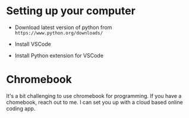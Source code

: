 # Setting up your computer

* Download latest version of python from `https://www.python.org/downloads/`

* Install VSCode

* Install Python extension for VSCode

# Chromebook
It's a bit challenging to use chromebook for programming. If you have a chomebook, reach out to me. I can set you up with a cloud based online coding app.
